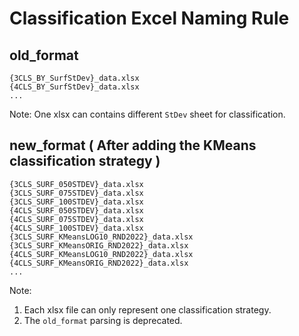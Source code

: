 # Classification Excel Naming Rule

## old_format

    {3CLS_BY_SurfStDev}_data.xlsx
    {4CLS_BY_SurfStDev}_data.xlsx
    ...

Note: One xlsx can contains different `StDev` sheet for classification.

## new_format ( After adding the KMeans classification strategy )

    {3CLS_SURF_050STDEV}_data.xlsx
    {3CLS_SURF_075STDEV}_data.xlsx
    {3CLS_SURF_100STDEV}_data.xlsx
    {4CLS_SURF_050STDEV}_data.xlsx
    {4CLS_SURF_075STDEV}_data.xlsx
    {4CLS_SURF_100STDEV}_data.xlsx
    {3CLS_SURF_KMeansLOG10_RND2022}_data.xlsx
    {3CLS_SURF_KMeansORIG_RND2022}_data.xlsx
    {4CLS_SURF_KMeansLOG10_RND2022}_data.xlsx
    {4CLS_SURF_KMeansORIG_RND2022}_data.xlsx
    ...

Note:

1. Each xlsx file can only represent one classification strategy.
2. The `old_format` parsing is deprecated.
